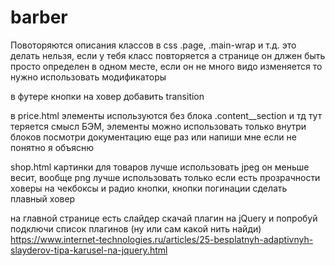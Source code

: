 # barber

Повоторяются описания классов в css .page, .main-wrap и т.д. это делать нельзя, если у тебя класс повторяется а странице он длжен быть просто определен в одном месте, если он не много видо изменяется то нужно использовать модификаторы

в футере кнопки на ховер добавить transition

в price.html элементы используются без блока .content\_\_section и тд тут теряется смысл БЭМ, элементы можно использовать только внутри блоков посмотри документацию еще раз или напиши мне если не понятно я объясню

shop.html картинки для товаров лучше использовать jpeg он меньше весит, вообще png лучше использовать только если есть прозрачности ховеры на чекбоксы и радио кнопки, кнопки погинации сделать плавный ховер

на главной странице есть слайдер скачай плагин на jQuery и попробуй подключи
список плагинов (ну или сам какой нить найди)
https://www.internet-technologies.ru/articles/25-besplatnyh-adaptivnyh-slayderov-tipa-karusel-na-jquery.html
